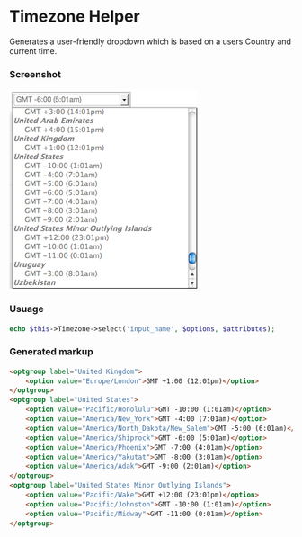# Timezone Helper

Generates a user-friendly dropdown which is based on a users Country and current time.

### Screenshot

![screen](/timezone-screen.png)

### Usuage

```php
echo $this->Timezone->select('input_name', $options, $attributes);
```

### Generated markup

```html
<optgroup label="United Kingdom">
	<option value="Europe/London">GMT +1:00 (12:01pm)</option>
</optgroup>
<optgroup label="United States">
	<option value="Pacific/Honolulu">GMT -10:00 (1:01am)</option>
	<option value="America/New_York">GMT -4:00 (7:01am)</option>
	<option value="America/North_Dakota/New_Salem">GMT -5:00 (6:01am)</option>
	<option value="America/Shiprock">GMT -6:00 (5:01am)</option>
	<option value="America/Phoenix">GMT -7:00 (4:01am)</option>
	<option value="America/Yakutat">GMT -8:00 (3:01am)</option>
	<option value="America/Adak">GMT -9:00 (2:01am)</option>
</optgroup>
<optgroup label="United States Minor Outlying Islands">
	<option value="Pacific/Wake">GMT +12:00 (23:01pm)</option>
	<option value="Pacific/Johnston">GMT -10:00 (1:01am)</option>
	<option value="Pacific/Midway">GMT -11:00 (0:01am)</option>
</optgroup>
```
